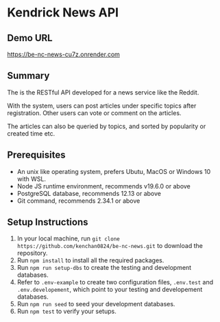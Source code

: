# Kendrick News API

## Demo URL

https://be-nc-news-cu7z.onrender.com

## Summary

The is the RESTful API developed for a news service like the Reddit.

With the system, users can post articles under specific topics after registration. Other users can vote or comment on the articles. 

The articles can also be queried by topics, and sorted by popularity or created time etc.   

## Prerequisites

- An unix like operating system, prefers Ubutu, MacOS or Windows 10 with WSL.
- Node JS runtime environment, recommends v19.6.0 or above
- PostgreSQL database, recommends 12.13 or above
- Git command, recommends 2.34.1 or above

## Setup Instructions

1. In your local machine, run `git clone https://github.com/kenchan0824/be-nc-news.git` to download the repository.
2. Run `npm install` to install all the required packages.
3. Run `npm run setup-dbs` to create the testing and development databases.
4. Refer to `.env-example` to create two configuration files, `.env.test` and `.env.developement`, which point to your testing and developement databases.
5. Run `npm run seed` to seed your development databases.
6. Run `npm test` to verify your setups.




